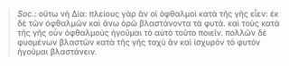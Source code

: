

>  *Soc.*: οὕτω νὴ Δία: πλείους γὰρ ἂν οἱ ὀφθαλμοὶ κατὰ τῆς γῆς εἶεν: ἐκ δὲ τῶν ὀφθαλμῶν καὶ ἄνω ὁρῶ βλαστάνοντα τὰ φυτά. καὶ τοὺς κατὰ τῆς γῆς οὖν ὀφθαλμοὺς ἡγοῦμαι τὸ αὐτὸ τοῦτο ποιεῖν. πολλῶν δὲ φυομένων βλαστῶν κατὰ τῆς γῆς ταχὺ ἂν καὶ ἰσχυρὸν τὸ φυτὸν ἡγοῦμαι βλαστάνειν.